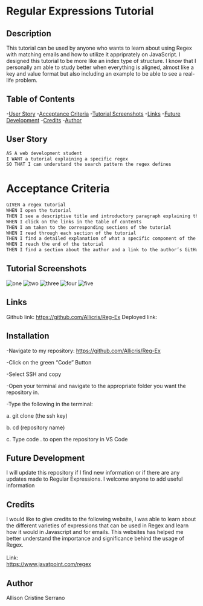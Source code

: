 # Regular Expressions Tutorial

## Description
This tutorial can be used by anyone who wants to learn about using Regex with matching emails and how to utilize it appriprately on JavaScript. I designed this tutorial to be more like an index type of structure. I know that I personally am able to study better when everything is aligned, almost like a key and value format but also including an example to be able to see a real-life problem. 

## Table of Contents
-[User Story](#User-Story)
-[Acceptance Criteria](#Acceptance-Criteria)
-[Tutorial Screenshots](#Tutorial-Screenshots)
-[Links](#Links)
-[Future Development](#Future-Development)
-[Credits](#Credits)
-[Author](#Author)

## User Story
```md
AS A web development student
I WANT a tutorial explaining a specific regex
SO THAT I can understand the search pattern the regex defines
````

# Acceptance Criteria
```md
GIVEN a regex tutorial
WHEN I open the tutorial
THEN I see a descriptive title and introductory paragraph explaining the purpose of the tutorial, a summary describing the regex featured in the tutorial, a table of contents linking to different sections that break down each component of the regex and explain what it does, and a section about the author with a link to the author’s GitHub profile
WHEN I click on the links in the table of contents
THEN I am taken to the corresponding sections of the tutorial
WHEN I read through each section of the tutorial
THEN I find a detailed explanation of what a specific component of the regex does
WHEN I reach the end of the tutorial
THEN I find a section about the author and a link to the author’s GitHub profile
````

## Tutorial Screenshots
![one](./Develop/Images/one.png)
![two](./Develop/Images/two.png)
![three](./Develop/Images/three.png)
![four](./Develop/Images/four.png)
![five](./Develop/Images/five.png)

## Links
Github link: https://github.com/Allicris/Reg-Ex
Deployed link: 

## Installation
-Navigate to my repository: https://github.com/Allicris/Reg-Ex

-Click on the green “Code” Button

-Select SSH and copy

-Open your terminal and navigate to the appropriate folder you want the repository in.

-Type the following in the terminal:

a.     git clone (the ssh key)

b.     cd (repository name)

c.      Type code . to open the repository in VS Code


## Future Development
I will update this repository if I find new information or if there are any updates made to Regular Expressions. I welcome anyone to add useful information

## Credits
I would like to give credits to the following website, I was able to learn about the different varieties of expressions that can be used in Regex and learn how it would in Javascript and for emails. This websites has helped me better understand the importance and significance behind the usage of Regex.
<br>
<br>
Link:
<br>
https://www.javatpoint.com/regex

## Author
Allison Cristine Serrano
